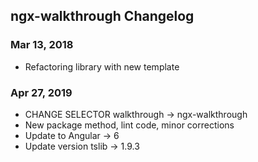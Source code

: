 ## ngx-walkthrough Changelog

<a name="Mar 13, 2018"></a>
### Mar 13, 2018
* Refactoring library with new template 

<a name="Apr 27, 2019"></a>
### Apr 27, 2019
* CHANGE SELECTOR walkthrough -> ngx-walkthrough
* New package method, lint code, minor corrections
* Update to Angular -> 6
* Update version tslib -> 1.9.3
